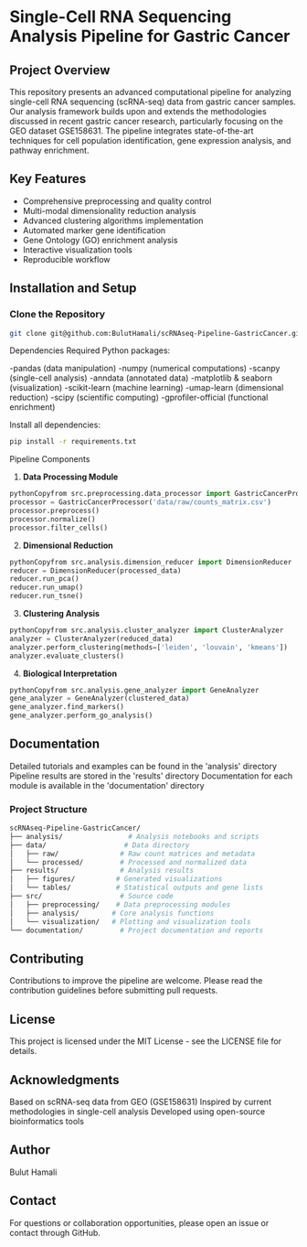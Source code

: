 # Single-Cell RNA Sequencing Analysis Pipeline for Gastric Cancer

## Project Overview
This repository presents an advanced computational pipeline for analyzing single-cell RNA sequencing (scRNA-seq) data from gastric cancer samples. Our analysis framework builds upon and extends the methodologies discussed in recent gastric cancer research, particularly focusing on the GEO dataset GSE158631. The pipeline integrates state-of-the-art techniques for cell population identification, gene expression analysis, and pathway enrichment.

## Key Features
- Comprehensive preprocessing and quality control
- Multi-modal dimensionality reduction analysis
- Advanced clustering algorithms implementation
- Automated marker gene identification
- Gene Ontology (GO) enrichment analysis
- Interactive visualization tools
- Reproducible workflow

## Installation and Setup

### Clone the Repository
```bash
git clone git@github.com:BulutHamali/scRNAseq-Pipeline-GastricCancer.git
```

Dependencies
Required Python packages:

-pandas (data manipulation)
-numpy (numerical computations)
-scanpy (single-cell analysis)
-anndata (annotated data)
-matplotlib & seaborn (visualization)
-scikit-learn (machine learning)
-umap-learn (dimensional reduction)
-scipy (scientific computing)
-gprofiler-official (functional enrichment)

Install all dependencies:
```sh
pip install -r requirements.txt
```

Pipeline Components
1. **Data Processing Module**
```python
pythonCopyfrom src.preprocessing.data_processor import GastricCancerProcessor
processor = GastricCancerProcessor('data/raw/counts_matrix.csv')
processor.preprocess()
processor.normalize()
processor.filter_cells()
```


2. **Dimensional Reduction**
```python
pythonCopyfrom src.analysis.dimension_reducer import DimensionReducer
reducer = DimensionReducer(processed_data)
reducer.run_pca()
reducer.run_umap()
reducer.run_tsne()
```

3. **Clustering Analysis**
```python
pythonCopyfrom src.analysis.cluster_analyzer import ClusterAnalyzer
analyzer = ClusterAnalyzer(reduced_data)
analyzer.perform_clustering(methods=['leiden', 'louvain', 'kmeans'])
analyzer.evaluate_clusters()
```
4. **Biological Interpretation**
```python
pythonCopyfrom src.analysis.gene_analyzer import GeneAnalyzer
gene_analyzer = GeneAnalyzer(clustered_data)
gene_analyzer.find_markers()
gene_analyzer.perform_go_analysis()
```


## Documentation

Detailed tutorials and examples can be found in the 'analysis' directory
Pipeline results are stored in the 'results' directory
Documentation for each module is available in the 'documentation' directory

### Project Structure
```sh
scRNAseq-Pipeline-GastricCancer/
├── analysis/                # Analysis notebooks and scripts
├── data/                   # Data directory
│   ├── raw/               # Raw count matrices and metadata
│   └── processed/         # Processed and normalized data
├── results/               # Analysis results
│   ├── figures/          # Generated visualizations
│   └── tables/           # Statistical outputs and gene lists
├── src/                   # Source code
│   ├── preprocessing/    # Data preprocessing modules
│   ├── analysis/        # Core analysis functions
│   └── visualization/   # Plotting and visualization tools
└── documentation/         # Project documentation and reports
```

## Contributing
Contributions to improve the pipeline are welcome. Please read the contribution guidelines before submitting pull requests.

## License
This project is licensed under the MIT License - see the LICENSE file for details.

## Acknowledgments
Based on scRNA-seq data from GEO (GSE158631)
Inspired by current methodologies in single-cell analysis
Developed using open-source bioinformatics tools

## Author
Bulut Hamali

## Contact
For questions or collaboration opportunities, please open an issue or contact through GitHub.




